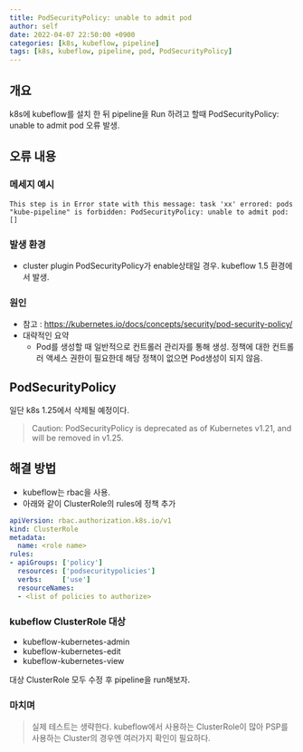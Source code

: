 ```yaml
---
title: PodSecurityPolicy: unable to admit pod
author: self
date: 2022-04-07 22:50:00 +0900
categories: [k8s, kubeflow, pipeline]
tags: [k8s, kubeflow, pipeline, pod, PodSecurityPolicy]
---
```


## 개요
k8s에 kubeflow를 설치 한 뒤 pipeline을 Run 하려고 할때 PodSecurityPolicy: unable to admit pod 오류 발생.

## 오류 내용
### 메세지 예시
```
This step is in Error state with this message: task 'xx' errored: pods "kube-pipeline" is forbidden: PodSecurityPolicy: unable to admit pod: []
```

### 발생 환경
- cluster plugin PodSecurityPolicy가 enable상태일 경우. kubeflow 1.5 환경에서 발생.

### 원인
- 참고 : https://kubernetes.io/docs/concepts/security/pod-security-policy/
- 대략적인 요약
  - Pod를 생성할 때 일반적으로 컨트롤러 관리자를 통해 생성. 정책에 대한 컨트롤러 액세스 권한이 필요한데 해당 정책이 없으면 Pod생성이 되지 않음.

## PodSecurityPolicy
일단 k8s 1.25에서 삭제될 예정이다.

> Caution: PodSecurityPolicy is deprecated as of Kubernetes v1.21, and will be removed in v1.25.

## 해결 방법
- kubeflow는 rbac을 사용.
- 아래와 같이 ClusterRole의 rules에 정책 추가
```yaml
apiVersion: rbac.authorization.k8s.io/v1
kind: ClusterRole
metadata:
  name: <role name>
rules:
- apiGroups: ['policy']
  resources: ['podsecuritypolicies']
  verbs:     ['use']
  resourceNames:
  - <list of policies to authorize>
```

### kubeflow ClusterRole 대상
- kubeflow-kubernetes-admin
- kubeflow-kubernetes-edit
- kubeflow-kubernetes-view

대상 ClusterRole 모두 수정 후 pipeline을 run해보자.

### 마치며
> 실제 테스트는 생략한다. kubeflow에서 사용하는 ClusterRole이 많아 PSP를 사용하는 Cluster의 경우엔 여러가지 확인이 필요하다.

